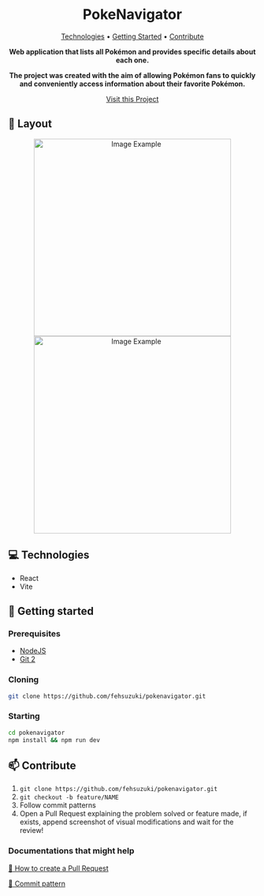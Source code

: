 <h1 align="center" style="font-weight: bold;">PokeNavigator </h1>

<p align="center">
 <a href="#tech">Technologies</a> • 
 <a href="#started">Getting Started</a> • 
 <a href="#contribute">Contribute</a>
</p>

<p align="center">
    <b>Web application that lists all Pokémon and provides specific details about each one.</b>
</p>
<p align="center">
    <b>The project was created with the aim of allowing Pokémon fans to quickly and conveniently access information about their favorite Pokémon.</b>
</p>

<p align="center">
     <a href="https://fehsuzuki.github.io/pokedex/" target="_blank">Visit this Project</a>
</p>

<h2 id="layout">🎨 Layout</h2>

<p align="center">
    <img src="../.github/example.png" alt="Image Example" width="400px">
    <img src="../.github/example.png" alt="Image Example" width="400px">
</p>

<h2 id="technologies">💻 Technologies</h2>

- React
- Vite

<h2 id="started">🚀 Getting started</h2>

<h3>Prerequisites</h3>

- [NodeJS](https://github.com/)
- [Git 2](https://github.com)

<h3>Cloning</h3>

```bash
git clone https://github.com/fehsuzuki/pokenavigator.git
```

<h3>Starting</h3>

```bash
cd pokenavigator
npm install && npm run dev
```

<h2 id="contribute">📫 Contribute</h2>

1. `git clone https://github.com/fehsuzuki/pokenavigator.git`
2. `git checkout -b feature/NAME`
3. Follow commit patterns
4. Open a Pull Request explaining the problem solved or feature made, if exists, append screenshot of visual modifications and wait for the review!

<h3>Documentations that might help</h3>

[📝 How to create a Pull Request](https://www.atlassian.com/br/git/tutorials/making-a-pull-request)

[💾 Commit pattern](https://gist.github.com/joshbuchea/6f47e86d2510bce28f8e7f42ae84c716)
